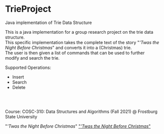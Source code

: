 # TrieProject
Java implementation of Trie Data Structure

This is a java implementation for a group research project on the trie data structure.
<br>
This specific implementation takes the complete text of the story "<i>'Twas the Night Before Christmas</i>" and converts it into a (Christmas) trie.
<br>
The user is then given a list of commands that can be used to further modify and search the trie.

Supported Operations:
<ul>
  <li>Insert</li>
  <li>Search</li>
  <li>Delete</li>
</ul> 

<br>
<br>

Course: 
COSC-310: Data Structures and Algorithms (Fall 2021) @ Frostburg State University
<br>

"<i>'Twas the Night Before Christmas</i>" 
 <a href="https://www.gutenberg.org/cache/epub/17135/pg17135.txt">"<i>'Twas the Night Before Christmas</i>" </a> 
